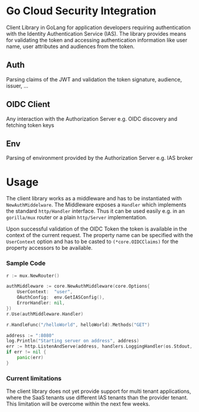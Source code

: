 # Go Cloud Security Integration
Client Library in GoLang for application developers requiring authentication with the Identity Authentication Service (IAS). The library provides means for validating the token and accessing authentication information like user name, user attributes and audiences from the token.

## Auth
Parsing claims of the JWT and validation the token signature, audience, issuer, … 

## OIDC Client
Any interaction with the Authorization Server e.g. OIDC discovery and fetching token keys

## Env
Parsing of environment provided by the Authorization Server e.g. IAS broker


# Usage

The client library works as a middleware and has to be instantiated with `NewAuthMiddelware`. The Middleware exposes a `Handler` which implements the standard `http/Handler` interface. Thus it can be used easily e.g. in an `gorilla/mux` router or a plain `http/Server` implementation.

Upon successful validation of the OIDC Token the token is available in the context of the current request. The property name can be specified with the `UserContext` option and has to be casted to `(*core.OIDCClaims)` for the property accessors to be available.  
 
### Sample Code

```go
r := mux.NewRouter()

authMiddleware := core.NewAuthMiddleware(core.Options{
    UserContext:  "user",
    OAuthConfig:  env.GetIASConfig(),
    ErrorHandler: nil,
})
r.Use(authMiddleware.Handler)

r.HandleFunc("/helloWorld", helloWorld).Methods("GET")

address := ":8080"
log.Println("Starting server on address", address)
err := http.ListenAndServe(address, handlers.LoggingHandler(os.Stdout, r))
if err != nil {
    panic(err)
}
```

### Current limitations
The client library does not yet provide support for multi tenant applications, where the SaaS tenants use different IAS tenants than the provider tenant. 
This limitation will be overcome within the next few weeks.
